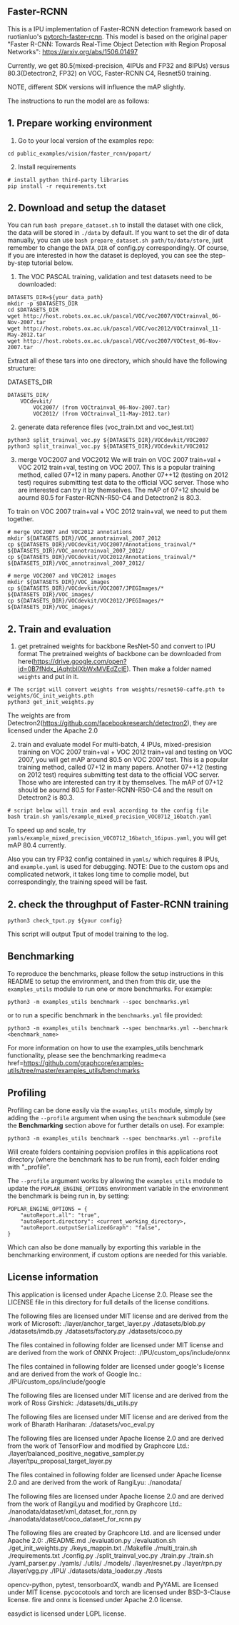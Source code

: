 ## Faster-RCNN
This is a IPU implementation of Faster-RCNN detection framework based on ruotianluo's [pytorch-faster-rcnn](https://github.com/ruotianluo/pytorch-faster-rcnn). This model is based on the original paper "Faster R-CNN: Towards Real-Time Object Detection with Region Proposal Networks": https://arxiv.org/abs/1506.01497

Currently, we get 80.5(mixed-precision, 4IPUs and FP32 and 8IPUs) versus 80.3(Detectron2, FP32) on VOC, Faster-RCNN C4, Resnet50 training.

NOTE, different SDK versions will influence the mAP slightly.

The instructions to run the model are as follows:

## 1. Prepare working environment

1. Go to your local version of the examples repo:
```
cd public_examples/vision/faster_rcnn/popart/
```

2. Install requirements
```
# install python third-party libraries
pip install -r requirements.txt
```

## 2. Download and setup the dataset

You can run `bash prepare_dataset.sh` to install the dataset with one click, the data will be stored in `./data` by default.
If you want to set the dir of data manually, you can use `bash prepare_dataset.sh path/to/data/store`, just remember to change the `DATA_DIR` of config.py correspondingly.
Of course, if you are interested in how the dataset is deployed, you can see the step-by-step tutorial below.

1. The VOC PASCAL training, validation and test datasets need to be downloaded:
```
DATASETS_DIR=${your_data_path}
mkdir -p $DATASETS_DIR
cd $DATASETS_DIR
wget http://host.robots.ox.ac.uk/pascal/VOC/voc2007/VOCtrainval_06-Nov-2007.tar
wget http://host.robots.ox.ac.uk/pascal/VOC/voc2012/VOCtrainval_11-May-2012.tar
wget http://host.robots.ox.ac.uk/pascal/VOC/voc2007/VOCtest_06-Nov-2007.tar
```
Extract all of these tars into one directory, which should have the following structure:

DATASETS_DIR
```
DATASETS_DIR/
    VOCdevkit/
        VOC2007/ (from VOCtrainval_06-Nov-2007.tar)
        VOC2012/ (from VOCtrainval_11-May-2012.tar)
```

2. generate data reference files (voc_train.txt and voc_test.txt)
```
python3 split_trainval_voc.py ${DATASETS_DIR}/VOCdevkit/VOC2007
python3 split_trainval_voc.py ${DATASETS_DIR}/VOCdevkit/VOC2012
```

3. merge VOC2007 and VOC2012
We will train on VOC 2007 train+val + VOC 2012 train+val, testing on VOC 2007. This is a popular training method, called 07+12 in many papers. Another 07++12 (testing on 2012 test) requires submitting test data to the official VOC server. Those who are interested can try it by themselves. The mAP of 07+12 should be aournd 80.5 for Faster-RCNN-R50-C4 and Detectron2 is 80.3. 

To train on VOC 2007 train+val + VOC 2012 train+val, we need to put them together.
```
# merge VOC2007 and VOC2012 annotations
mkdir ${DATASETS_DIR}/VOC_annotrainval_2007_2012
cp ${DATASETS_DIR}/VOCdevkit/VOC2007/Annotations_trainval/* ${DATASETS_DIR}/VOC_annotrainval_2007_2012/
cp ${DATASETS_DIR}/VOCdevkit/VOC2012/Annotations_trainval/* ${DATASETS_DIR}/VOC_annotrainval_2007_2012/

# merge VOC2007 and VOC2012 images
mkdir ${DATASETS_DIR}/VOC_images
cp ${DATASETS_DIR}/VOCdevkit/VOC2007/JPEGImages/* ${DATASETS_DIR}/VOC_images/
cp ${DATASETS_DIR}/VOCdevkit/VOC2012/JPEGImages/* ${DATASETS_DIR}/VOC_images/
```

## 2. Train and evaluation

1. get pretrained weights for backbone ResNet-50 and convert to IPU format
The pretrained weights of backbone can be downloaded from here(https://drive.google.com/open?id=0B7fNdx_jAqhtbllXbWxMVEdZclE).
Then make a folder named `weights` and put in it.

```
# The script will convert weights from weights/resnet50-caffe.pth to weights/GC_init_weights.pth 
python3 get_init_weights.py 
```
The weights are from Detectron2(https://github.com/facebookresearch/detectron2), they are licensed under the Apache 2.0

2. train and evaluate model
For multi-batch, 4 IPUs, mixed-presision training on VOC 2007 train+val + VOC 2012 train+val and testing on VOC 2007, you will get mAP around 80.5 on VOC 2007 test. 
This is a popular training method, called 07+12 in many papers. Another 07++12 (testing on 2012 test) requires submitting test data to the official VOC server. Those who are interested can try it by themselves. The mAP of 07+12 should be aournd 80.5 for Faster-RCNN-R50-C4 and the result on Detectron2 is 80.3. 

```
# script below will train and eval according to the config file
bash train.sh yamls/example_mixed_precision_VOC0712_16batch.yaml
```

To speed up and scale, try `yamls/example_mixed_precision_VOC0712_16batch_16ipus.yaml`, you will get mAP 80.4 currently.

Also you can try FP32 config contained in `yamls/` which requires 8 IPUs, and `example.yaml` is used for debugging.
NOTE: Due to the custom ops and complicated network, it takes long time to complie model, but correspondingly, the training speed will be fast.

## 2. check the throughput of Faster-RCNN training
```
python3 check_tput.py ${your config}
```
This script will output Tput of model training to the log.

## Benchmarking

To reproduce the benchmarks, please follow the setup instructions in this README to setup the environment, and then from this dir, use the `examples_utils` module to run one or more benchmarks. For example:
```
python3 -m examples_utils benchmark --spec benchmarks.yml
```

or to run a specific benchmark in the `benchmarks.yml` file provided:
```
python3 -m examples_utils benchmark --spec benchmarks.yml --benchmark <benchmark_name>
```

For more information on how to use the examples_utils benchmark functionality, please see the <a>benchmarking readme<a href=<https://github.com/graphcore/examples-utils/tree/master/examples_utils/benchmarks>

## Profiling

Profiling can be done easily via the `examples_utils` module, simply by adding the `--profile` argument when using the `benchmark` submodule (see the <strong>Benchmarking</strong> section above for further details on use). For example:
```
python3 -m examples_utils benchmark --spec benchmarks.yml --profile
```
Will create folders containing popvision profiles in this applications root directory (where the benchmark has to be run from), each folder ending with "_profile". 

The `--profile` argument works by allowing the `examples_utils` module to update the `POPLAR_ENGINE_OPTIONS` environment variable in the environment the benchmark is being run in, by setting:
```
POPLAR_ENGINE_OPTIONS = {
    "autoReport.all": "true",
    "autoReport.directory": <current_working_directory>,
    "autoReport.outputSerializedGraph": "false",
}
```
Which can also be done manually by exporting this variable in the benchmarking environment, if custom options are needed for this variable.

## License information
This application is licensed under Apache License 2.0.
Please see the LICENSE file in this directory for full details of the license conditions.

The following files are licensed under MIT license and are derived from the work of Microsoft: 
./layer/anchor_target_layer.py 
./datasets/blob.py 
./datasets/imdb.py 
./datasets/factory.py 
./datasets/coco.py 

The files contained in following folder are licensed under MIT license and are derived from the work of ONNX Project: 
./IPU/custom_ops/include/onnx

The files contained in following folder are licensed under google's license and are derived from the work of Google Inc.: 
./IPU/custom_ops/include/google

The following files are licensed under MIT license and are derived from the work of Ross Girshick: 
./datasets/ds_utils.py 

The following files are licensed under MIT license and are derived from the work of Bharath Hariharan: 
./datasets/voc_eval.py

The following files are licensed under Apache license 2.0 and are derived from the work of TensorFlow and modified by Graphcore Ltd.: 
./layer/balanced_positive_negative_sampler.py 
./layer/tpu_proposal_target_layer.py 

The files contained in following folder are licensed under Apache license 2.0 and are derived from the work of RangiLyu: 
./nanodata/

The following files are licensed under Apache license 2.0 and are derived from the work of RangiLyu and modified by Graphcore Ltd.: 
./nanodata/dataset/xml_dataset_for_rcnn.py 
./nanodata/dataset/coco_dataset_for_rcnn.py

The following files are created by Graphcore Ltd. and are licensed under Apache 2.0:
./README.md 
./evaluation.py 
./evaluation.sh 
./get_init_weights.py 
./keys_mappin.txt 
./Makefile 
./multi_train.sh 
./requirements.txt 
./config.py 
./split_trainval_voc.py 
./train.py 
./train.sh 
./yaml_parser.py 
./yamls/ 
./utils/ 
./models/ 
./layer/resnet.py 
./layer/rpn.py 
./layer/vgg.py 
./IPU/ 
./datasets/data_loader.py 
./tests

opencv-python, pytest, tensorboardX, wandb and PyYAML are licensed under MIT license.
pycocotools and torch are licensed under BSD-3-Clause license.
fire and onnx is licensed under Apache 2.0 license.

easydict is licensed under LGPL license.
